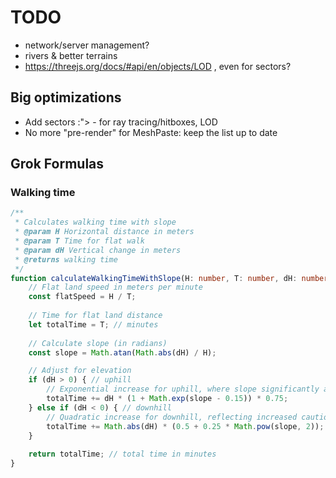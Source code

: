 # TODO

- network/server management?
- rivers & better terrains
- https://threejs.org/docs/#api/en/objects/LOD , even for sectors?

## Big optimizations

- Add sectors :"> - for ray tracing/hitboxes, LOD
- No more "pre-render" for MeshPaste: keep the list up to date

## Grok Formulas

### Walking time

```ts
/**
 * Calculates walking time with slope
 * @param H Horizontal distance in meters
 * @param T Time for flat walk
 * @param dH Vertical change in meters
 * @returns walking time
 */
function calculateWalkingTimeWithSlope(H: number, T: number, dH: number): number {
    // Flat land speed in meters per minute
    const flatSpeed = H / T;
    
    // Time for flat land distance
    let totalTime = T; // minutes
    
    // Calculate slope (in radians)
    const slope = Math.atan(Math.abs(dH) / H);

    // Adjust for elevation
    if (dH > 0) { // uphill
        // Exponential increase for uphill, where slope significantly affects time
        totalTime += dH * (1 + Math.exp(slope - 0.15)) * 0.75;
    } else if (dH < 0) { // downhill
        // Quadratic increase for downhill, reflecting increased caution
        totalTime += Math.abs(dH) * (0.5 + 0.25 * Math.pow(slope, 2));
    }
    
    return totalTime; // total time in minutes
}
```
